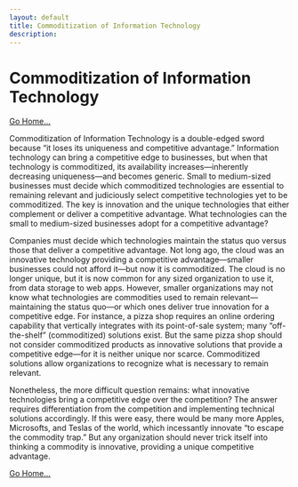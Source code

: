 ```yaml
---
layout: default
title: Commoditization of Information Technology
description: 
---
```

# Commoditization of Information Technology 
[Go Home...](https://davidprush.com)

Commoditization of Information Technology is a double-edged sword because “it loses its uniqueness and competitive advantage.” 
Information technology can bring a competitive edge to businesses, but when that technology is commoditized, its availability
increases—inherently decreasing uniqueness—and becomes generic. Small to medium-sized businesses must decide which commoditized
technologies are essential to remaining relevant and judiciously select competitive technologies yet to be commoditized. 
The key is innovation and the unique technologies that either complement or deliver a competitive advantage. 
What technologies can the small to medium-sized businesses adopt for a competitive advantage?

Companies must decide which technologies maintain the status quo versus those that deliver a competitive advantage. 
Not long ago, the cloud was an innovative technology providing a competitive advantage—smaller businesses could not 
afford it—but now it is commoditized. The cloud is no longer unique, but it is now common for any sized organization
to use it, from data storage to web apps. However, smaller organizations may not know what technologies are commodities
used to remain relevant—maintaining the status quo—or which ones deliver true innovation for a competitive edge. 
For instance, a pizza shop requires an online ordering capability that vertically integrates with its point-of-sale
system; many “off-the-shelf” (commoditized) solutions exist. But the same pizza shop should not consider commoditized
products as innovative solutions that provide a competitive edge—for it is neither unique nor scarce. Commoditized 
solutions allow organizations to recognize what is necessary to remain relevant.

Nonetheless, the more difficult question remains: what innovative technologies bring a competitive edge over the competition? 
The answer requires differentiation from the competition and implementing technical solutions accordingly. If this were easy,
there would be many more Apples, Microsofts, and Teslas of the world, which incessantly innovate “to escape the commodity trap.”
But any organization should never trick itself into thinking a commodity is innovative, providing a unique competitive advantage.

[Go Home...](https://davidprush.com)
